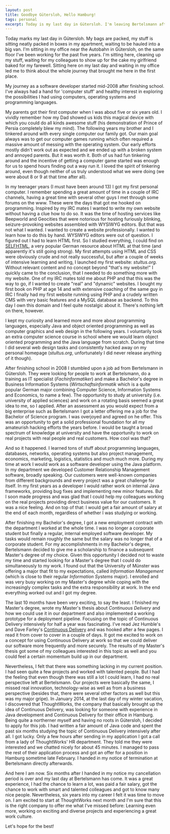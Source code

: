 ```yaml
---
layout: post
title: Goodbye Gütersloh, Hello Hamburg!
tags: personal
excerpt: Today is my last day in Gütersloh. I'm leaving Bertelsmann after six exciting years. This post is about the my previous journey as a software developer and about my future in Hamburg.
---
```


Today marks my last day in Gütersloh. My bags are packed, my stuff is sitting neatly packed in boxes in my apartment, waiting to be hauled into a big van. I'm sitting in my office near the Autobahn in Gütersloh, on the same floor I've been working for the past five years. I'm sitting here, cleaning up my stuff, waiting for my colleagues to show up for the cake my girlfriend baked for my farewell. Sitting here on my last day and waiting in my office led me to think about the whole journey that brought me here in the first place.

My journey as a software developer started mid-2008 after finishing school. I've always had a hand for 'computer stuff' and healthy interest in exploring the possibilities I had using computers, operating systems and programming languages.

My parents got their first computer when I was about five or six years old. I vividly remember how my Dad showed us kids this magical device with which you could do all kinds awesome stuff (his demonstration of Prince of Persia completely blew my mind). The following years my brother and I tinkered around with every single computer our family got. Our main goal always was to get our computer games running which often required a massive amount of messing with the operating system. Our early efforts mostly didn't work out as expected and we ended up with a broken system and annoyed parents. But it was worth it. Both of us had fun tinkering around and the incentive of getting a computer game started was enough for us to spend hours finding out a way run it. I loved the spirit of tinkering around, even though neither of us truly understood what we were doing (we were about 8 or 9 at that time after all).

In my teenager years (I must have been around 13) I got my first personal computer. I remember spending a great amount of time in a couple of IRC channels, having a great time with several other guys I met through some forums on the www. These were the days that got me hooked on programming. Inspired by my IRC mates I wanted to write my own website without having a clue how to do so. It was the time of hosting services like Beepworld and Geocities that were notorious for hosting furiously blinking, seizure-provoking websites assembled with WYSIWYG editors. But that was not what I wanted. I wanted to create a website professionally. I wanted to learn how to do this by hand. WYSIWYG editors were out of question. I figured out I had to learn HTML first. So I studied everything, I could find on [SELFHTML](http://de.selfhtml.org/), a very popular German resource about HTML at that time (and apparently it's still going strong). My first attempts using HTML and CSS were obviously crude and not really successful, but after a couple of weeks of intensive learning and writing, I launched my first website: _stultus.org_. Without relevant content and no concept beyond "that's my website!" I quickly came to the conclusion, that I needed to do something more with my website. One of my IRC mates told me about PHP and that this was the way to go, if I wanted to create "real" and "dynamic" websites. I bought my first book on PHP at age 14 and with extensive coaching of the same guy in IRC I finally had my first website running using PHP and a crudely written CMS with very basic features and a MySQL database as backend. To this day I own this domain and I feel quite nostalgic about it. There's nothing left on there, however.

I kept my curiosity and learned more and more about programming languages, especially Java and object oriented programming as well as computer graphics and web design in the following years. I voluntarily took an extra computer science course in school where we would learn object oriented programming and the Java language from scratch. During that time I did several web design tasks and consistently hacked away on my personal homepage (_stultus.org_, unfortunately I did never release anything of it though).

After finishing school in 2008 I stumbled upon a job ad from Bertelsmann in Gütersloh. They were looking for people to work at Bertelsmann, do a training as IT specialist (_Fachinformatiker_) and make a Bachelor's degree in Business Information Systems (_Wirtschaftsinformatik_ which is a quite popular German major combining Computer Science, Information Systems and Economics, to name a few). The opportunity to study at university (i.e. university of applied sciences) and work on a rotating basis seemed a great idea to me, so I applied. After an assessment as you would expect from a big enterprise such as Bertelsmann I got a letter offering me a job for the Bachelor of Science program. I was overjoyed and agreed on he offer. This was an opportunity to get a solid professional foundation for all my amateurish hacking efforts the years before. I would be taught a broad spectrum of knowledge at university and have the opportunity to work on real projects with real people and real customers. How cool was that?

And so it happened. I learned tons of stuff about programming languages, databases, networks, operating systems but also project management, economics, marketing, logistics, statistics and much much more. During my time at work I would work as a software developer using the Java platform. In my department we developed Customer Relationship Management software, broadly speaking. Our customers were well-known companies from different backgrounds and every project was a great challenge for itself. In my first years as a developer I would rather work on internal Java frameworks, providing bug fixes and implementing new minor features. But I soon made progress and was glad that I could help my colleagues working on the real projects providing direct business value for our customers. It was a nice feeling. And on top of that: I would get a fair amount of salary at the end of each month, regardless of whether I was studying or working.

After finishing my Bachelor's degree, I got a new employment contract with the department I worked at the whole time. I was no longer a corporate student but finally a regular, internal employed software developer. My tasks would remain roughly the same but the salary was no longer that of a corporate student. For my accomplishments in my Bachelor's degree, Bertelsmann decided to give me a scholarship to finance a subsequent Master's degree of my choice. Given this opportunity I decided not to waste my time and started looking for a Master's degree that I could do simultaneously to my work. I found out that the University of Münster was offering a major that fit to my expectations, called _Information Management_ (which is close to their regular _Information Systems_ major). I enrolled and was very busy working on my Master's degree while coping with the increasingly complex tasks and the extra responsibility at work. In the end everything worked out and I got my degree.

The last 10 months have been very exciting, to say the least. I finished my Master's degree, wrote my Master's thesis about _Continuous Delivery_ and how we could use it in our department and also implemented a working prototype for a deployment pipeline. Focusing on the topic of Continuous Delivery intensively for half a year was fascinating. I've read Jez Humble's and Dave Farley's [Continuous Delivery](http://www.amazon.com/gp/product/0321601912) and was hooked after a few pages. I read it from cover to cover in a couple of days. It got me excited to work on a concept for using Continuous Delivery at work so that we could deliver our software more frequently and more securely. The results of my Master's thesis got some of my colleagues interested in this topic as well and you could feel a certain momentum build up in our department.

Nevertheless, I felt that there was something lacking in my current position. I had seen quite a few projects and worked with talented people. But I had the feeling that even though there was still a lot I could learn, I had no real perspective left at Bertelsmann. Our projects were basically the same, I missed real innovation, technology-wise as well as from a business perspective (besides that, there were several other factors as well but this was my major gripe). In January 2014, at the last day of my winter vacation, I discovered that ThoughtWorks, the company that basically brought up the idea of Continuous Delivery, was looking for someone with experience in Java development and Continuous Delivery for their office in Hamburg. Being quite a northerner myself and having no roots in Gütersloh, I decided to apply for this job. I had written a fair amount of Java code and spent the past six months studying the topic of Continuous Delivery intensively after all. I got lucky. Only a few hours after sending in my application I got a call from a lady of ThoughtWorks' HR department. They told me they were interested and we chatted nicely for about 45 minutes. I managed to pass the rest of their application process and got an offer for a position in Hamburg sometime late February. I handed in my notice of termination at Bertelsmann directly afterwards.

And here I am now. Six months after I handed in my notice my cancellation period is over and my last day at Bertelsmann has come. It was a great experience, I had the chance to learn a lot, was paid a fair salary, got the chance to work with smart and talented colleagues and got to know many nice people. Nevertheless, six years into my career I felt it was time to move on. I am excited to start at ThoughtWorks next month and I'm sure that this is the right company to offer me what I've missed before: Learning even more, working on exciting and diverse projects and experiencing a great work culture. 

Let's hope for the best!